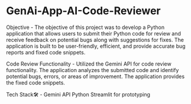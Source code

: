 # GenAi-App-AI-Code-Reviewer
Objective -
The objective of this project was to develop a Python application that allows users to submit their Python code for review and receive feedback on potential bugs along with suggestions for fixes. The application is built to be user-friendly, efficient, and provide accurate bug reports and fixed code snippets.

Code Review Functionality -
Utilized the Gemini API for code review functionality.
The application analyzes the submitted code and identify potential bugs, errors, or areas of improvement.
The application provides the fixed code snippets.

Tech Stack🛠 -
Gemini API
Python
Streamlit for prototyping

